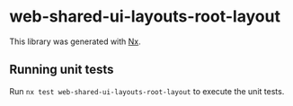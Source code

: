 # web-shared-ui-layouts-root-layout

This library was generated with [Nx](https://nx.dev).

## Running unit tests

Run `nx test web-shared-ui-layouts-root-layout` to execute the unit tests.
